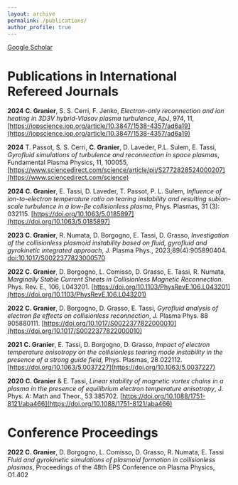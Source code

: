 ```yaml
---
layout: archive
permalink: /publications/
author_profile: true
---
```


[Google Scholar](https://scholar.google.com/citations?hl=en&user=pOJJVcgAAAAJ)

Publications in International Refereed Journals
======

**2024**  **C. Granier**, S. S. Cerri, F. Jenko, *Electron-only reconnection and ion heating in 3D3V hybrid-Vlasov plasma turbulence*, ApJ, 974, 11, [https://iopscience.iop.org/article/10.3847/1538-4357/ad6a19](https://iopscience.iop.org/article/10.3847/1538-4357/ad6a19)

**2024**   T. Passot, S. S. Cerri, **C. Granier**, D. Laveder, P.L. Sulem, E. Tassi, *Gyrofluid simulations of turbulence and reconnection in space plasmas*, Fundamental Plasma Physics, 11, 100055, [https://www.sciencedirect.com/science/article/pii/S2772828524000207](https://www.sciencedirect.com/science)

**2024**   **C. Granier**,  E. Tassi, D. Laveder, T. Passot, P. L. Sulem,  *Influence of ion-to-electron temperature ratio on tearing instability and resulting subion-scale turbulence in a low-βe collisionless plasma*, Phys. Plasmas, 31 (3): 032115. [https://doi.org/10.1063/5.0185897](https://doi.org/10.1063/5.0185897)

**2023**   	**C. Granier**, R. Numata, D. Borgogno, E. Tassi, D. Grasso, *Investigation of the collisionless plasmoid instability based on fluid, gyrofluid and gyrokinetic integrated approach*, J. Plasma Phys., 2023;89(4):905890404. [doi:10.1017/S0022377823000570](https://www.cambridge.org/core/journals/journal-of-plasma-physics/article/investigation-of-the-collisionless-plasmoid-instability-based-on-gyrofluid-and-gyrokinetic-integrated-approach/FA4C1608FB4E452F3277F3C785E085FB)

**2022** 	  **C. Granier**, D. Borgogno, L. Comisso, D. Grasso, E. Tassi, R. Numata, *Marginally Stable Current Sheets in Collisionless Magnetic Reconnection*. Phys. Rev. E., 106, L043201. [https://doi.org/10.1103/PhysRevE.106.L043201](https://doi.org/10.1103/PhysRevE.106.L043201)

**2022**     	**C. Granier**, D. Borgogno, D. Grasso, E. Tassi, *Gyrofluid analysis of electron βe effects on collisionless reconnection*, J. Plasma Phys. 88 905880111. [https://doi.org/10.1017/S0022377822000010](https://doi.org/10.1017/S0022377822000010)

**2021**  		**C. Granier**, E. Tassi, D. Borgogno, D. Grasso, *Impact of electron temperature anisotropy on the collisionless tearing mode instability in the presence of a strong guide field*, Phys. Plasmas, 28 022112. [https://doi.org/10.1063/5.0037227](https://doi.org/10.1063/5.0037227)

**2020**     	**C. Granier** & E. Tassi, *Linear stability of magnetic vortex chains in a plasma in the presence of equilibrium electron temperature anisotropy*, J. Phys. A: Math and Theor., 53 385702. [https://doi.org/10.1088/1751-8121/aba466](https://doi.org/10.1088/1751-8121/aba466)

Conference Proceedings
======
**2022**   	**C. Granier**, D. Borgogno, L. Comisso, D. Grasso, R. Numata, E. Tassi *Fluid and gyrokinetic simulations of plasmoid formation in collisionless plasmas*, Proceedings of the 48th EPS Conference on Plasma Physics, O1.402

<!--
{% if author.googlescholar %}
{% endif %}

{% include base_path %}

{% for post in site.publications reversed %}
  {% include archive-single.html %}
{% endfor %}
-->
